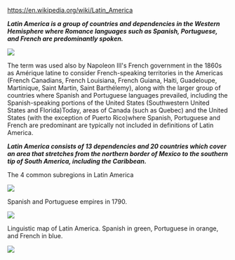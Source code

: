 https://en.wikipedia.org/wiki/Latin_America

***Latin America is a group of countries and dependencies in the Western Hemisphere where Romance languages such as Spanish, Portuguese, and French are predominantly spoken.***

![](https://upload.wikimedia.org/wikipedia/commons/thumb/6/63/Latin_America_%28orthographic_projection%29.svg/550px-Latin_America_%28orthographic_projection%29.svg.png)

The term was used also by Napoleon III's French government in the 1860s as Amérique latine to consider French-speaking territories in the Americas (French Canadians, French Louisiana, French Guiana, Haiti, Guadeloupe, Martinique, Saint Martin, Saint Barthélemy), along with the larger group of countries where Spanish and Portuguese languages prevailed, including the Spanish-speaking portions of the United States (Southwestern United States and Florida)Today, areas of Canada (such as Quebec) and the United States (with the exception of Puerto Rico)where Spanish, Portuguese and French are predominant are typically not included in definitions of Latin America.



***Latin America consists of 13 dependencies and 20 countries which cover an area that stretches from the northern border of Mexico to the southern tip of South America, including the Caribbean.***




The 4 common subregions in Latin America

![](https://upload.wikimedia.org/wikipedia/commons/thumb/6/62/Latin_America_regions.svg/480px-Latin_America_regions.svg.png)



Spanish and Portuguese empires in 1790.

![](https://upload.wikimedia.org/wikipedia/commons/thumb/e/e2/Imperios_Espa%C3%B1ol_y_Portugu%C3%A9s_1790.svg/531px-Imperios_Espa%C3%B1ol_y_Portugu%C3%A9s_1790.svg.png)



Linguistic map of Latin America. Spanish in green, Portuguese in orange, and French in blue.

![](https://upload.wikimedia.org/wikipedia/commons/0/03/Map-Romance_Latin_America.svg)
